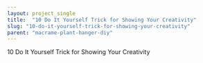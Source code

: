 ```yaml
---
layout: project_single
title:  "10 Do It Yourself Trick for Showing Your Creativity"
slug: "10-do-it-yourself-trick-for-showing-your-creativity"
parent: "macrame-plant-hanger-diy"
---
```

10 Do It Yourself Trick for Showing Your Creativity